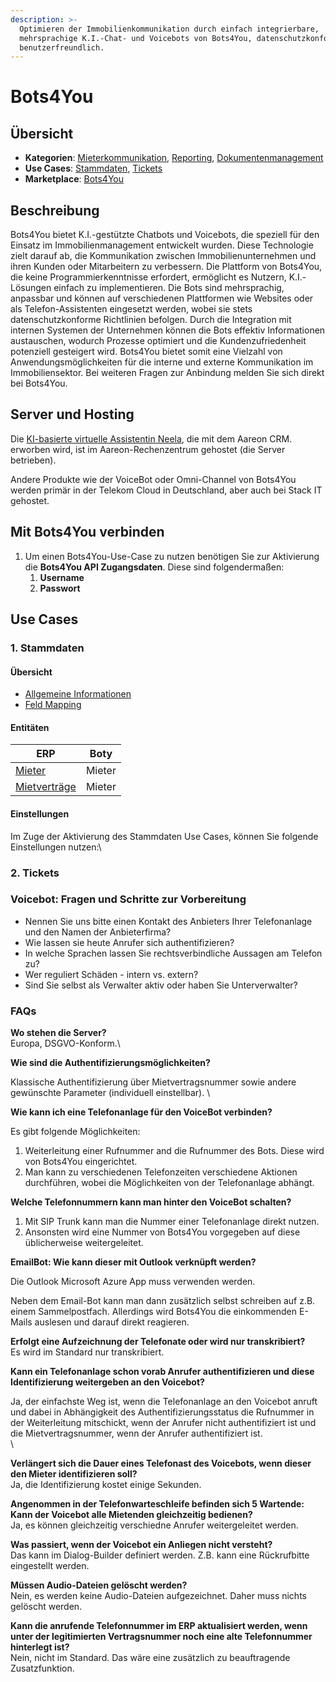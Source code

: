 ```yaml
---
description: >-
  Optimieren der Immobilienkommunikation durch einfach integrierbare,
  mehrsprachige K.I.-Chat- und Voicebots von Bots4You, datenschutzkonform und
  benutzerfreundlich.
---
```


# Bots4You

## Übersicht

* **Kategorien**: [Mieterkommunikation](../kategorien/mieterkommunikation.md), [Reporting](../kategorien/reporting.md), [Dokumentenmanagement](../kategorien/dokumentenmanagement.md)
* **Use Cases**: [Stammdaten](../use-cases/stammdaten.md), [Tickets](../use-cases/tickets.md)
* **Marketplace**: [Bots4You](https://marketplace.aareon.com/de/listings/bots4you)

## Beschreibung

Bots4You bietet K.I.-gestützte Chatbots und Voicebots, die speziell für den Einsatz im Immobilienmanagement entwickelt wurden. Diese Technologie zielt darauf ab, die Kommunikation zwischen Immobilienunternehmen und ihren Kunden oder Mitarbeitern zu verbessern. Die Plattform von Bots4You, die keine Programmierkenntnisse erfordert, ermöglicht es Nutzern, K.I.-Lösungen einfach zu implementieren. Die Bots sind mehrsprachig, anpassbar und können auf verschiedenen Plattformen wie Websites oder als Telefon-Assistenten eingesetzt werden, wobei sie stets datenschutzkonforme Richtlinien befolgen. Durch die Integration mit internen Systemen der Unternehmen können die Bots effektiv Informationen austauschen, wodurch Prozesse optimiert und die Kundenzufriedenheit potenziell gesteigert wird. Bots4You bietet somit eine Vielzahl von Anwendungsmöglichkeiten für die interne und externe Kommunikation im Immobiliensektor. Bei weiteren Fragen zur Anbindung melden Sie sich direkt bei Bots4You.



## Server und Hosting

Die [KI-basierte virtuelle Assistentin Neela](https://einfach.aareon.de/CRM-Portal-App.727021.html), die mit dem Aareon CRM. erworben wird, ist im Aareon-Rechenzentrum gehostet (die Server betrieben).

Andere Produkte wie der VoiceBot oder Omni-Channel von Bots4You werden primär in der Telekom Cloud in Deutschland, aber auch bei Stack IT gehostet.

## Mit Bots4You verbinden

1. Um einen Bots4You-Use-Case zu nutzen benötigen Sie zur Aktivierung die **Bots4You API Zugangsdaten**. Diese sind folgendermaßen:
   1. **Username**
   2. **Passwort**

## Use Cases

### 1. Stammdaten

#### Übersicht

* [Allgemeine Informationen](https://connect-docs-de.locoia.com/use-cases/stammdaten)
* [Feld Mapping](https://docs.google.com/spreadsheets/d/1b5iCRsnGxBGTXNzHzaNm0SlfRoIpbRofghzS-7HwbVc/edit#gid=1213044489\&fvid=23969279)

#### Entitäten

| ERP                                                                         | Boty   |
| --------------------------------------------------------------------------- | ------ |
| [Mieter](https://connect-docs-de.locoia.com/entitaeten/mieter)              | Mieter |
| [Mietverträge](https://connect-docs-de.locoia.com/entitaeten/mietvertraege) | Mieter |

#### Einstellungen

Im Zuge der Aktivierung des Stammdaten Use Cases, können Sie folgende Einstellungen nutzen:\


### 2. Tickets



### Voicebot: Fragen und Schritte zur Vorbereitung

* Nennen Sie uns bitte einen Kontakt des Anbieters Ihrer Telefonanlage und den Namen der Anbieterfirma?
* Wie lassen sie heute Anrufer sich authentifizieren?
* In welche Sprachen lassen Sie rechtsverbindliche Aussagen am Telefon zu?
* Wer reguliert Schäden - intern vs. extern?
* Sind Sie selbst als Verwalter aktiv oder haben Sie Unterverwalter?



### FAQs



**Wo stehen die Server?**\
Europa, DSGVO-Konform.\


**Wie sind die Authentifizierungsmöglichkeiten?**

Klassische Authentifizierung über Mietvertragsnummer sowie andere gewünschte Parameter (individuell einstellbar). \


**Wie kann ich eine Telefonanlage für den VoiceBot verbinden?**

Es gibt folgende Möglichkeiten:

1. Weiterleitung einer Rufnummer and die Rufnummer des Bots. Diese wird von Bots4You eingerichtet.
2. Man kann zu verschiedenen Telefonzeiten verschiedene Aktionen durchführen, wobei die  Möglichkeiten von der Telefonanlage abhängt.

**Welche Telefonnummern kann man hinter den VoiceBot schalten?**

1. Mit SIP Trunk kann man die Nummer einer Telefonanlage direkt nutzen.
2. Ansonsten wird eine Nummer von Bots4You vorgegeben auf diese üblicherweise weitergeleitet.

**EmailBot: Wie kann dieser mit Outlook verknüpft werden?**

Die Outlook Microsoft Azure App muss verwenden werden.

Neben dem Email-Bot kann man dann zusätzlich selbst schreiben auf z.B. einem Sammelpostfach. Allerdings wird Bots4You die einkommenden E-Mails auslesen und darauf direkt reagieren.



**Erfolgt eine Aufzeichnung der Telefonate oder wird nur transkribiert?**\
Es wird im Standard nur transkribiert.



**Kann ein Telefonanlage schon vorab Anrufer authentifizieren und diese Identifizierung weitergeben an den Voicebot?**

Ja, der einfachste Weg ist, wenn die Telefonanlage an den Voicebot anruft und dabei in Abhängigkeit des Authentifizierungsstatus die Rufnummer in der Weiterleitung mitschickt, wenn der Anrufer nicht authentifiziert ist und die Mietvertragsnummer, wenn der Anrufer authentifiziert ist.\
\


**Verlängert sich die Dauer eines Telefonast des Voicebots, wenn dieser den Mieter identifizieren soll?**\
Ja, die Identifizierung kostet einige Sekunden.



**Angenommen in der Telefonwarteschleife befinden sich 5 Wartende: Kann der Voicebot alle Mietenden gleichzeitig bedienen?**\
&#x20;Ja, es können gleichzeitig verschiedne Anrufer weitergeleitet werden.



**Was passiert, wenn der Voicebot ein Anliegen nicht versteht?**\
Das kann im Dialog-Builder definiert werden. Z.B. kann eine Rückrufbitte eingestellt werden.



**Müssen Audio-Dateien gelöscht werden?**\
Nein, es werden keine Audio-Dateien aufgezeichnet. Daher muss nichts gelöscht werden.



**Kann die anrufende Telefonnummer im ERP aktualisiert werden, wenn unter der legitimierten Vertragsnummer noch eine alte Telefonnummer hinterlegt ist?**\
Nein, nicht im Standard. Das wäre eine zusätzlich zu beauftragende Zusatzfunktion.
